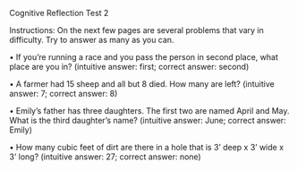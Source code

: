Cognitive Reflection Test 2

Instructions: On the next few pages are several problems that vary in difficulty. Try to answer as
many as you can.

• If you’re running a race and you pass the person in second place, what place are you in? 
(intuitive answer: first; correct answer: second)

• A farmer had 15 sheep and all but 8 died. How many are left? 
(intuitive answer: 7; correct answer: 8)

• Emily’s father has three daughters. The first two are named April and May. What is the third daughter’s name? 
(intuitive answer: June; correct answer: Emily)

• How many cubic feet of dirt are there in a hole that is 3’ deep x 3’ wide x 3’ long? 
(intuitive answer: 27; correct answer: none)
